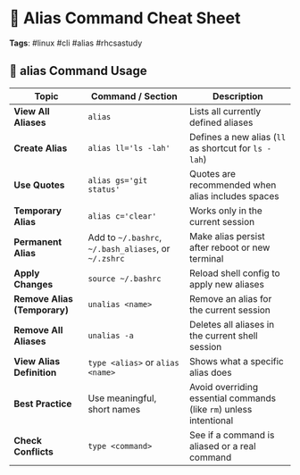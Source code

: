 # 🐧 Alias Command Cheat Sheet  
**Tags**: #linux #cli #alias #rhcsastudy

## 📘 alias Command Usage

| Topic                        | Command / Section                                    | Description                                                        |
| ---------------------------- | ---------------------------------------------------- | ------------------------------------------------------------------ |
| **View All Aliases**         | `alias`                                              | Lists all currently defined aliases                                |
| **Create Alias**             | `alias ll='ls -lah'`                                 | Defines a new alias (`ll` as shortcut for `ls -lah`)               |
| **Use Quotes**               | `alias gs='git status'`                              | Quotes are recommended when alias includes spaces                  |
| **Temporary Alias**          | `alias c='clear'`                                    | Works only in the current session                                  |
| **Permanent Alias**          | Add to `~/.bashrc`, `~/.bash_aliases`, or `~/.zshrc` | Make alias persist after reboot or new terminal                    |
| **Apply Changes**            | `source ~/.bashrc`                                   | Reload shell config to apply new aliases                           |
| **Remove Alias (Temporary)** | `unalias <name>`                                     | Remove an alias for the current session                            |
| **Remove All Aliases**       | `unalias -a`                                         | Deletes all aliases in the current shell session                   |
| **View Alias Definition**    | `type <alias>` or `alias <name>`                     | Shows what a specific alias does                                   |
| **Best Practice**            | Use meaningful, short names                          | Avoid overriding essential commands (like `rm`) unless intentional |
| **Check Conflicts**          | `type <command>`                                     | See if a command is aliased or a real command                      |
